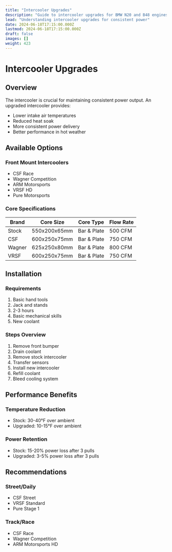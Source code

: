 ```yaml
---
title: "Intercooler Upgrades"
description: "Guide to intercooler upgrades for BMW N20 and B48 engines"
lead: "Understanding intercooler upgrades for consistent power"
date: 2024-06-18T17:15:00.000Z
lastmod: 2024-06-18T17:15:00.000Z
draft: false
images: []
weight: 423
---
```


# Intercooler Upgrades

## Overview

The intercooler is crucial for maintaining consistent power output. An upgraded intercooler provides:
- Lower intake air temperatures
- Reduced heat soak
- More consistent power delivery
- Better performance in hot weather

## Available Options

### Front Mount Intercoolers
- CSF Race
- Wagner Competition
- ARM Motorsports
- VRSF HD
- Pure Motorsports

### Core Specifications

| Brand | Core Size | Core Type | Flow Rate |
|-------|-----------|-----------|-----------|
| Stock | 550x200x65mm | Bar & Plate | 500 CFM |
| CSF | 600x250x75mm | Bar & Plate | 750 CFM |
| Wagner | 625x250x80mm | Bar & Plate | 800 CFM |
| VRSF | 600x250x75mm | Bar & Plate | 750 CFM |

## Installation

### Requirements
1. Basic hand tools
2. Jack and stands
3. 2-3 hours
4. Basic mechanical skills
5. New coolant

### Steps Overview
1. Remove front bumper
2. Drain coolant
3. Remove stock intercooler
4. Transfer sensors
5. Install new intercooler
6. Refill coolant
7. Bleed cooling system

## Performance Benefits

### Temperature Reduction
- Stock: 30-40°F over ambient
- Upgraded: 10-15°F over ambient

### Power Retention
- Stock: 15-20% power loss after 3 pulls
- Upgraded: 3-5% power loss after 3 pulls

## Recommendations

### Street/Daily
- CSF Street
- VRSF Standard
- Pure Stage 1

### Track/Race
- CSF Race
- Wagner Competition
- ARM Motorsports HD 